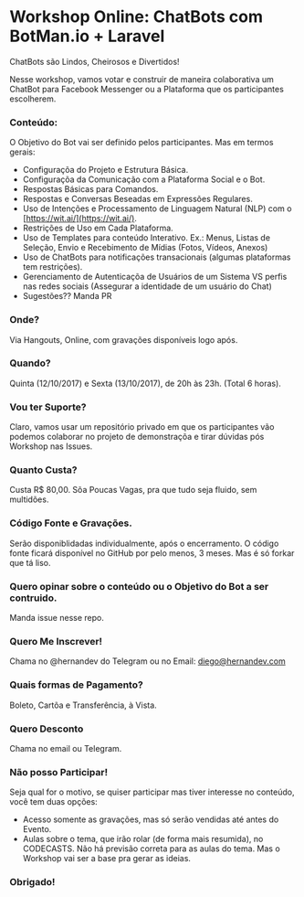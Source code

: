 # Workshop Online: ChatBots com BotMan.io + Laravel

ChatBots são Lindos, Cheirosos e Divertidos! 

Nesse workshop, vamos votar e construir de maneira colaborativa um ChatBot para Facebook Messenger ou a Plataforma que os participantes escolherem.

### Conteúdo:

O Objetivo do Bot vai ser definido pelos participantes. Mas em termos gerais:

- Configuraçõa do Projeto e Estrutura Básica.
- Configuraçõa da Comunicação com a Plataforma Social e o Bot.
- Respostas Básicas para Comandos.
- Respostas e Conversas Beseadas em Expressões Regulares.
- Uso de Intenções e Processamento de Linguagem Natural (NLP) com o [https://wit.ai/](https://wit.ai/).
- Restrições de Uso em Cada Plataforma.
- Uso de Templates para conteúdo Interativo. Ex.: Menus, Listas de Seleção, Envio e Recebimento de Mídias (Fotos, Vídeos, Anexos)
- Uso de ChatBots para notificações transacionais (algumas plataformas tem restrições).
- Gerenciamento de Autenticaçõa de Usuários de um Sistema VS perfis nas redes sociais (Assegurar a identidade de um usuário do Chat)
- Sugestões?? Manda PR

### Onde?

Via Hangouts, Online, com gravações disponíveis logo após.

### Quando?

Quinta (12/10/2017) e Sexta (13/10/2017), de 20h às 23h. (Total 6 horas).

### Vou ter Suporte?

Claro, vamos usar um repositório privado em que os participantes vão podemos colaborar no projeto de demonstraçõa e tirar dúvidas pós Workshop nas Issues.

### Quanto Custa?

Custa R$ 80,00. Sõa Poucas Vagas, pra que tudo seja fluido, sem multidões.

### Código Fonte e Gravações.

Serão disponiblidadas individualmente, após o encerramento.
O código fonte ficará disponível no GitHub por pelo menos, 3 meses. Mas é só forkar que tá liso.

### Quero opinar sobre o conteúdo ou o Objetivo do Bot a ser contruido.

Manda issue nesse repo.

### Quero Me Inscrever!

Chama no @hernandev do Telegram ou no Email: diego@hernandev.com

### Quais formas de Pagamento?
Boleto, Cartõa e Transferência, à Vista.

### Quero Desconto

Chama no email ou Telegram.

### Não posso Participar!

Seja qual for o motivo, se quiser participar mas tiver interesse no conteúdo, você tem duas opções:

- Acesso somente as gravações, mas só serão vendidas até antes do Evento.
- Aulas sobre o tema, que irão rolar (de forma mais resumida), no CODECASTS. Não há previsão correta para as aulas do tema. Mas o Workshop vai ser a base pra gerar as ideias.

### Obrigado!
